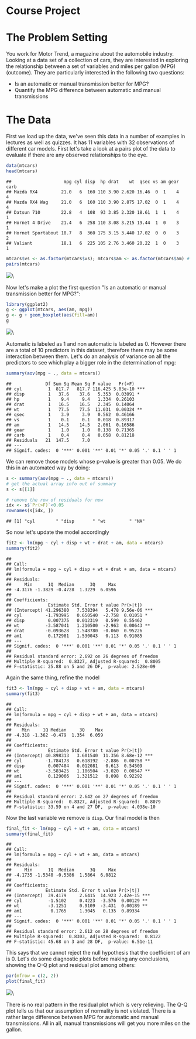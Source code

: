 # Course Project

# The Problem Setting

You work for Motor Trend, a magazine about the automobile industry. Looking at a data set of a collection of cars, they are interested in exploring the relationship between a set of variables and miles per gallon (MPG) (outcome). They are particularly interested in the following two questions:

* Is an automatic or manual transmission better for MPG?
* Quantify the MPG difference between automatic and manual transmissions

# The Data

First we load up the data, we've seen this data in a number of examples in lectures as well as quizzes. It has 11 variables with 32 observations of different car models. First let's take a look at a pairs plot of the data to evaluate if there are any observed relationships to the eye. 


```r
data(mtcars)
head(mtcars)
```

```
##                    mpg cyl disp  hp drat    wt  qsec vs am gear carb
## Mazda RX4         21.0   6  160 110 3.90 2.620 16.46  0  1    4    4
## Mazda RX4 Wag     21.0   6  160 110 3.90 2.875 17.02  0  1    4    4
## Datsun 710        22.8   4  108  93 3.85 2.320 18.61  1  1    4    1
## Hornet 4 Drive    21.4   6  258 110 3.08 3.215 19.44  1  0    3    1
## Hornet Sportabout 18.7   8  360 175 3.15 3.440 17.02  0  0    3    2
## Valiant           18.1   6  225 105 2.76 3.460 20.22  1  0    3    1
```

```r
mtcars$vs <- as.factor(mtcars$vs); mtcars$am <- as.factor(mtcars$am) # should be categorical
pairs(mtcars)
```

![](project_files/figure-html/unnamed-chunk-1-1.png)\

Now let's make a plot the first question "Is an automatic or manual transmission better for MPG?":


```r
library(ggplot2)
g <- ggplot(mtcars, aes(am, mpg))
g <- g + geom_boxplot(aes(fill=am))
g
```

![](project_files/figure-html/unnamed-chunk-2-1.png)\

Automatic is labeled as 1 and non automatic is labeled as 0. However there are a total of 10 predictors in this dataset, therefore there may be some interaction between them. Let's do an analysis of variance on all the predictors to see which play a bigger role in the determination of mpg:


```r
summary(aov(mpg ~ ., data = mtcars))
```

```
##             Df Sum Sq Mean Sq F value   Pr(>F)    
## cyl          1  817.7   817.7 116.425 5.03e-10 ***
## disp         1   37.6    37.6   5.353  0.03091 *  
## hp           1    9.4     9.4   1.334  0.26103    
## drat         1   16.5    16.5   2.345  0.14064    
## wt           1   77.5    77.5  11.031  0.00324 ** 
## qsec         1    3.9     3.9   0.562  0.46166    
## vs           1    0.1     0.1   0.018  0.89317    
## am           1   14.5    14.5   2.061  0.16586    
## gear         1    1.0     1.0   0.138  0.71365    
## carb         1    0.4     0.4   0.058  0.81218    
## Residuals   21  147.5     7.0                     
## ---
## Signif. codes:  0 '***' 0.001 '**' 0.01 '*' 0.05 '.' 0.1 ' ' 1
```

We can remove those models whose p-value is greater than 0.05. We do this in an automated way by doing:


```r
s <- summary(aov(mpg ~ ., data = mtcars))
# get the actual array info out of summary
s <- s[[1]]

# remove the row of residuals for now
idx <- s$`Pr(>F)`<0.05
rownames(s[idx, ])
```

```
## [1] "cyl        " "disp       " "wt         " "NA"
```

So now let's update the model accordingly


```r
fit2 <- lm(mpg ~ cyl + disp + wt + drat + am, data = mtcars)
summary(fit2)
```

```
## 
## Call:
## lm(formula = mpg ~ cyl + disp + wt + drat + am, data = mtcars)
## 
## Residuals:
##     Min      1Q  Median      3Q     Max 
## -4.3176 -1.3829 -0.4728  1.3229  6.0596 
## 
## Coefficients:
##              Estimate Std. Error t value Pr(>|t|)    
## (Intercept) 41.296380   7.538394   5.478 9.56e-06 ***
## cyl         -1.793995   0.650540  -2.758  0.01051 *  
## disp         0.007375   0.012319   0.599  0.55462    
## wt          -3.587041   1.210500  -2.963  0.00643 ** 
## drat        -0.093628   1.548780  -0.060  0.95226    
## am1          0.172981   1.530043   0.113  0.91085    
## ---
## Signif. codes:  0 '***' 0.001 '**' 0.01 '*' 0.05 '.' 0.1 ' ' 1
## 
## Residual standard error: 2.692 on 26 degrees of freedom
## Multiple R-squared:  0.8327,	Adjusted R-squared:  0.8005 
## F-statistic: 25.88 on 5 and 26 DF,  p-value: 2.528e-09
```

Again the same thing, refine the model


```r
fit3 <- lm(mpg ~ cyl + disp + wt + am, data = mtcars)
summary(fit3)
```

```
## 
## Call:
## lm(formula = mpg ~ cyl + disp + wt + am, data = mtcars)
## 
## Residuals:
##    Min     1Q Median     3Q    Max 
## -4.318 -1.362 -0.479  1.354  6.059 
## 
## Coefficients:
##              Estimate Std. Error t value Pr(>|t|)    
## (Intercept) 40.898313   3.601540  11.356 8.68e-12 ***
## cyl         -1.784173   0.618192  -2.886  0.00758 ** 
## disp         0.007404   0.012081   0.613  0.54509    
## wt          -3.583425   1.186504  -3.020  0.00547 ** 
## am1          0.129066   1.321512   0.098  0.92292    
## ---
## Signif. codes:  0 '***' 0.001 '**' 0.01 '*' 0.05 '.' 0.1 ' ' 1
## 
## Residual standard error: 2.642 on 27 degrees of freedom
## Multiple R-squared:  0.8327,	Adjusted R-squared:  0.8079 
## F-statistic: 33.59 on 4 and 27 DF,  p-value: 4.038e-10
```

Now the last variable we remove is `disp`. Our final model is then


```r
final_fit <- lm(mpg ~ cyl + wt + am, data = mtcars)
summary(final_fit)
```

```
## 
## Call:
## lm(formula = mpg ~ cyl + wt + am, data = mtcars)
## 
## Residuals:
##     Min      1Q  Median      3Q     Max 
## -4.1735 -1.5340 -0.5386  1.5864  6.0812 
## 
## Coefficients:
##             Estimate Std. Error t value Pr(>|t|)    
## (Intercept)  39.4179     2.6415  14.923 7.42e-15 ***
## cyl          -1.5102     0.4223  -3.576  0.00129 ** 
## wt           -3.1251     0.9109  -3.431  0.00189 ** 
## am1           0.1765     1.3045   0.135  0.89334    
## ---
## Signif. codes:  0 '***' 0.001 '**' 0.01 '*' 0.05 '.' 0.1 ' ' 1
## 
## Residual standard error: 2.612 on 28 degrees of freedom
## Multiple R-squared:  0.8303,	Adjusted R-squared:  0.8122 
## F-statistic: 45.68 on 3 and 28 DF,  p-value: 6.51e-11
```

This says that we cannot reject the null hypothesis that the coefficient of am is 0. Let's do some diagnostic plots before making any conclusions, showing the Q-Q plot and residual plot among others:


```r
par(mfrow = c(2, 2))
plot(final_fit)
```

![](project_files/figure-html/unnamed-chunk-8-1.png)\

There is no real pattern in the residual plot which is very relieving. The Q-Q plot tells us that our assumption of normality is not violated. There is a rather large difference between MPG for automatic and manual transmissions. All in all, manual transmissions will get you more miles on the gallon.
